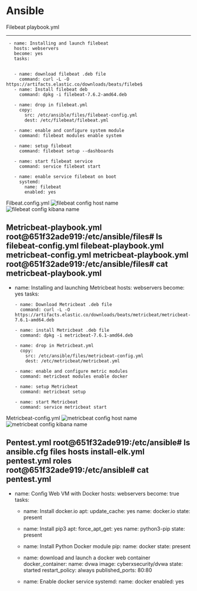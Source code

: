 # Ansible



Filebeat playbook.yml 

---
     - name: Installing and launch filebeat
       hosts: webservers
       become: yes
       tasks:


       - name: download filebeat .deb file
         command: curl -L -O https://artifacts.elastic.co/downloads/beats/filebe$
       - name: Install filebeat deb
         command: dpkg -i filebeat-7.6.2-amd64.deb

       - name: drop in filebeat.yml
         copy:
           src: /etc/ansible/files/filebeat-config.yml
           dest: /etc/filebeat/filebeat.yml

       - name: enable and configure system module
         command: filebeat modules enable system

       - name: setup filebeat
         command: filebeat setup --dashboards

       - name: start filebeat service
         command: service filebeat start

       - name: enable service filebeat on boot
         systemd:
           name: filebeat
           enabled: yes
           
Filbeat.config.yml
![filebeat config host name](https://user-images.githubusercontent.com/77912577/116796717-d20b8800-aaac-11eb-8981-bf298bb8c7e5.jpg)
![filebeat config kibana name](https://user-images.githubusercontent.com/77912577/116796718-d899ff80-aaac-11eb-8077-0a572490111e.jpg)

Metricbeat-playbook.yml
root@651f32ade919:/etc/ansible/files# ls
filebeat-config.yml  filebeat-playbook.yml  metricbeat-config.yml  metricbeat-playbook.yml
root@651f32ade919:/etc/ansible/files# cat metricbeat-playbook.yml
---
-  name: Installing and launching Metricbeat
   hosts: webservers
   become: yes
   tasks:

       - name: Download Metricbeat .deb file
         command: curl -L -O https://artifacts.elastic.co/downloads/beats/metricbeat/metricbeat-7.6.1-amd64.deb

       - name: install Metricbeat .deb file
         command: dpkg -i metricbeat-7.6.1-amd64.deb

       - name: drop in Metricbeat.yml
         copy:
           src: /etc/ansible/files/metricbeat-config.yml
           dest: /etc/metricbeat/metricbeat.yml

       - name: enable and configure metric modules
         command: metricbeat modules enable docker

       - name: setup Metricbeat
         command: metricbeat setup

       - name: start Metricbeat
         command: service metricbeat start
         
         
Metricbeat-config.yml
![metricbeat config host name](https://user-images.githubusercontent.com/77912577/116796808-6e358f00-aaad-11eb-9480-61807d38c877.jpg)
![metricbeat config kibana name](https://user-images.githubusercontent.com/77912577/116796810-7392d980-aaad-11eb-8f01-a659e55b733d.jpg)

Pentest.yml
root@651f32ade919:/etc/ansible# ls
ansible.cfg  files  hosts  install-elk.yml  pentest.yml  roles
root@651f32ade919:/etc/ansible# cat pentest.yml
---
  - name: Config Web VM with Docker
    hosts: webservers
    become: true
    tasks:

    - name: Install docker.io
      apt:
        update_cache: yes
        name: docker.io
        state: present

    - name: Install pip3
      apt:
        force_apt_get: yes
        name: python3-pip
        state: present

    - name: Install Python Docker module
      pip:
        name: docker
        state: present

    - name: download and launch a docker web container
      docker_container:
        name: dvwa
        image: cyberxsecurity/dvwa
        state: started
        restart_policy: always
        published_ports: 80:80

    - name: Enable docker service
      systemd:
        name: docker
        enabled: yes



